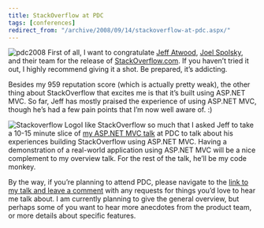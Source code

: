 ```yaml
---
title: StackOverflow at PDC
tags: [conferences]
redirect_from: "/archive/2008/09/14/stackoverflow-at-pdc.aspx/"
---
```


![pdc2008](https://haacked.com/assets/images/haacked_com/WindowsLiveWriter/StackOverflowatPDC_EC4F/pdc2008_3.jpg "pdc2008")
First of all, I want to congratulate [Jeff
Atwood](http://codinghorror.com/ "CodingHorror blog"), [Joel
Spolsky](http://www.joelonsoftware.com/ "Joel Spolsky's Blog"), and
their team for the release of
[StackOverflow.com](http://stackoverflow.com/ "StackOverflow"). If you
haven’t tried it out, I highly recommend giving it a shot. Be prepared,
it’s addicting.

Besides my 959 reputation score (which is actually pretty weak), the
other thing about StackOverflow that excites me is that it’s built using
ASP.NET MVC. So far, Jeff has mostly praised the experience of using
ASP.NET MVC, though he’s had a few pain points that I’m now well aware
of. :)

![Stackoverflow
Logo](https://haacked.com/assets/images/haacked_com/WindowsLiveWriter/StackOverflowatPDC_EC4F/stackoverflow-logo-250_3.png "Stackoverflow Logo")I
like StackOverflow so much that I asked Jeff to take a 10-15 minute
slice of [my ASP.NET MVC
talk](http://channel9.msdn.com/pdc2008/PC21/ "ASP.NET MVC: A New Framework for Building Web Applications")
at PDC to talk about his experiences building StackOverflow using
ASP.NET MVC. Having a demonstration of a real-world application using
ASP.NET MVC will be a nice complement to my overview talk. For the rest
of the talk, he’ll be my code monkey.

By the way, if you’re planning to attend PDC, please navigate to the
[link to my talk and leave a
comment](http://channel9.msdn.com/pdc2008/PC21/ "Link to my talk") with
any requests for things you’d love to hear me talk about. I am currently
planning to give the general overview, but perhaps some of you want to
hear more anecdotes from the product team, or more details about
specific features.
